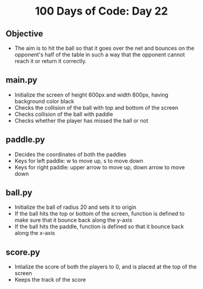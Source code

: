 <h1 align="center">
    100 Days of Code: Day 22
  <br>
</h1>

## Objective
- The aim is to hit the ball so that it goes over the net and bounces on the opponent's half of the table in such a way that the opponent cannot reach it or return it correctly.

## main.py
- Initialize the screen of height 600px and width 800px, having background color black
- Checks the collision of the ball with top and bottom of the screen
- Checks collision of the ball with paddle 
- Checks whether the player has missed the ball or not

## paddle.py
- Decides the coordinates of both the paddles
- Keys for left paddle: w to move up, s to move down
- Keys for right paddle: upper arrow to move up, down arrow to move down

## ball.py
- Initialize the ball of radius 20 and sets it to origin
- If the ball hits the top or bottom of the screen, function is defined to make sure that it bounce back along the y-axis
- If the ball hits the paddle, function is defined so that it bounce back along the x-axis

## score.py
- Intialize the score of both the players to 0, and is placed at the top of the screen
- Keeps the track of the score
